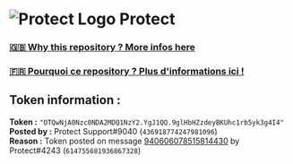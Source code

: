 # ![Protect Logo](https://i.imgur.com/5ovpCPg.png) Protect

### [🇬🇧 Why this repository ? More infos here](https://github.com/protect-github-bot/token-reset/blob/main/README.md)

### [🇫🇷 Pourquoi ce repository ? Plus d'informations ici !](https://github.com/protect-github-bot/token-reset/blob/main/FR_README.md)

## Token information :
**Token :** `"OTQwNjA0Nzc0NDA2MDQ1NzY2.YgJ1QQ.9glHbHZzdeyBKUhc1rb5yk3g4I4"`\
**Posted by :** Protect Support#9040 (`436918774247981096`)\
**Reason :** Token posted on message [940606078515814430](https://discord.com/channels/835179952500113459/881108454226399292/940606078515814430) by Protect#4243 (`614755681936867328`)